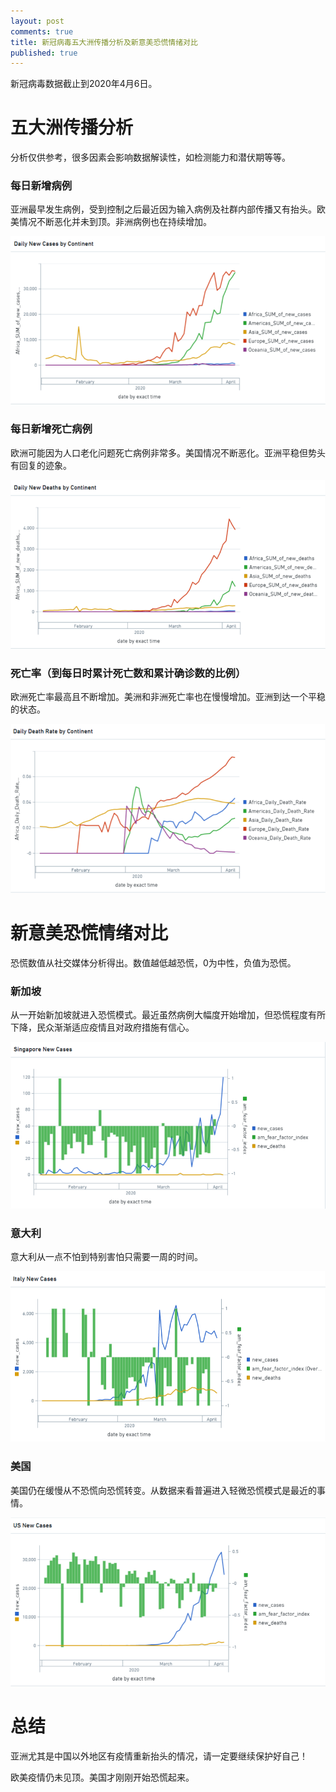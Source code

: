 ```yaml
---
layout: post
comments: true
title: 新冠病毒五大洲传播分析及新意美恐慌情绪对比
published: true
---
```


新冠病毒数据截止到2020年4月6日。

# 五大洲传播分析

分析仅供参考，很多因素会影响数据解读性，如检测能力和潜伏期等等。

### 每日新增病例

亚洲最早发生病例，受到控制之后最近因为输入病例及社群内部传播又有抬头。欧美情况不断恶化并未到顶。非洲病例也在持续增加。

![](/images/202004/1.png)


### 每日新增死亡病例

欧洲可能因为人口老化问题死亡病例非常多。美国情况不断恶化。亚洲平稳但势头有回复的迹象。

![](/images/202004/2.png)

### 死亡率（到每日时累计死亡数和累计确诊数的比例）

欧洲死亡率最高且不断增加。美洲和非洲死亡率也在慢慢增加。亚洲到达一个平稳的状态。

![](/images/202004/3.png)

# 新意美恐慌情绪对比

恐慌数值从社交媒体分析得出。数值越低越恐慌，0为中性，负值为恐慌。

### 新加坡

从一开始新加坡就进入恐慌模式。最近虽然病例大幅度开始增加，但恐慌程度有所下降，民众渐渐适应疫情且对政府措施有信心。

![](/images/202004/4.png)

### 意大利

意大利从一点不怕到特别害怕只需要一周的时间。

![](/images/202004/5.png)

### 美国

美国仍在缓慢从不恐慌向恐慌转变。从数据来看普遍进入轻微恐慌模式是最近的事情。

![](/images/202004/6.png)

# 总结

亚洲尤其是中国以外地区有疫情重新抬头的情况，请一定要继续保护好自己！

欧美疫情仍未见顶。美国才刚刚开始恐慌起来。


